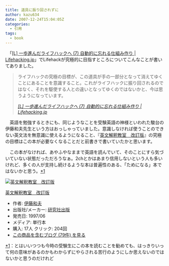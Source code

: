 ```yaml
---
title: 道具に振り回されずに
author: kazu634
date: 2007-12-24T15:04:05Z
categories:
  - 引用
tags:
  - book
---
```

<div class="section">
<p>
    　「<a href="http://lifehacking.jp/2007/12/to-be-a-better-ilfehacker-7/" onclick="__gaTracker('send', 'event', 'outbound-article', 'http://lifehacking.jp/2007/12/to-be-a-better-ilfehacker-7/', '&#091;L&#093; 一歩進んだライフハックへ (7) 自動的に忘れる仕組み作り | Lifehacking.jp');" target="_blank">&#91;L&#93; 一歩進んだライフハックへ (7) 自動的に忘れる仕組み作り | Lifehacking.jp</a>」でLifehackが究極的に目指すところについてこんなことが書いてありました。
</p>

<blockquote title="[L] title | Lifehacking.jp" cite="http://lifehacking.jp/2007/12/to-be-a-better-ilfehacker-7/">
<p>
      ライフハックの究極の目標が、この道具が手の一部分となって消えてゆくことにあることを意識すること。これがライフハックに振り回されるのではなく、それを駆使する人との違いとなってゆくのではないかと、今は思うようになっています。
</p>

<p>
<cite><a href="http://lifehacking.jp/2007/12/to-be-a-better-ilfehacker-7/" onclick="__gaTracker('send', 'event', 'outbound-article', 'http://lifehacking.jp/2007/12/to-be-a-better-ilfehacker-7/', '&#091;L&#093; 一歩進んだライフハックへ (7) 自動的に忘れる仕組み作り | Lifehacking.jp');" target="_blank">&#91;L&#93; 一歩進んだライフハックへ (7) 自動的に忘れる仕組み作り | Lifehacking.jp</a></cite>
</p>
</blockquote>

<p>
    　英語を勉強するときにも、同じようなことを受験英語の神様といわれた駿台の伊藤和夫先生という方はおっしゃっていました。意識しなければ使うことのできない英文法を無意識に使えるようになること、『<a href="http://d.hatena.ne.jp/asin/4327764124" onclick="__gaTracker('send', 'event', 'outbound-article', 'http://d.hatena.ne.jp/asin/4327764124', '英文解釈教室　改訂版');">英文解釈教室　改訂版</a>』の究極の目標はこの本が必要なくなることだと前書きで書いていたかと思います。
</p>

<p>
    　この本がなければ、あやふやなままで英語を読んでいて、そのことにすら気づいていない状態だっただろうなぁ。2chとかはあまり信用しないという人も多いけれど、多くの人が支持し続けるような本は普遍性のある、「ためになる」本ではないかと思う。<span class="footnote"><a href="/sirocco634/#f1" name="fn1" title="とはいいつつも今時の受験生にこの本を読むことを勧めても、はっきりいって何の意味があるのかもわからずにやらされる苦行のようにしか思えないのではないかと思うのだけれど">*1</a></span>
</p>

<div class="hatena-asin-detail">
<a href="http://www.amazon.co.jp/dp/4327764124/?tag=hatena_st1-22&ascsubtag=d-7ibv" onclick="__gaTracker('send', 'event', 'outbound-article', 'http://www.amazon.co.jp/dp/4327764124/?tag=hatena_st1-22&ascsubtag=d-7ibv', '');"><img src="https://images-na.ssl-images-amazon.com/images/I/41Q8qS6WC%2BL._SL160_.jpg" class="hatena-asin-detail-image" alt="英文解釈教室　改訂版" title="英文解釈教室　改訂版" /></a></p>

<div class="hatena-asin-detail-info">
<p class="hatena-asin-detail-title">
<a href="http://www.amazon.co.jp/dp/4327764124/?tag=hatena_st1-22&ascsubtag=d-7ibv" onclick="__gaTracker('send', 'event', 'outbound-article', 'http://www.amazon.co.jp/dp/4327764124/?tag=hatena_st1-22&ascsubtag=d-7ibv', '英文解釈教室　改訂版');">英文解釈教室　改訂版</a>
</p>

<ul>
<li>
<span class="hatena-asin-detail-label">作者:</span> <a href="http://d.hatena.ne.jp/keyword/%B0%CB%C6%A3%CF%C2%C9%D7" onclick="__gaTracker('send', 'event', 'outbound-article', 'http://d.hatena.ne.jp/keyword/%B0%CB%C6%A3%CF%C2%C9%D7', '伊藤和夫');" class="keyword">伊藤和夫</a>
</li>
<li>
<span class="hatena-asin-detail-label">出版社/メーカー:</span> <a href="http://d.hatena.ne.jp/keyword/%B8%A6%B5%E6%BC%D2%BD%D0%C8%C7" onclick="__gaTracker('send', 'event', 'outbound-article', 'http://d.hatena.ne.jp/keyword/%B8%A6%B5%E6%BC%D2%BD%D0%C8%C7', '研究社出版');" class="keyword">研究社出版</a>
</li>
<li>
<span class="hatena-asin-detail-label">発売日:</span> 1997/06
</li>
<li>
<span class="hatena-asin-detail-label">メディア:</span> 単行本
</li>
<li>
<span class="hatena-asin-detail-label">購入</span>: 17人 <span class="hatena-asin-detail-label">クリック</span>: 204回
</li>
<li>
<a href="http://d.hatena.ne.jp/asin/4327764124" onclick="__gaTracker('send', 'event', 'outbound-article', 'http://d.hatena.ne.jp/asin/4327764124', 'この商品を含むブログ (79件) を見る');" target="_blank">この商品を含むブログ (79件) を見る</a>
</li>
</ul>
</div>

<div class="hatena-asin-detail-foot">
</div>
</div>
</div>

<div class="footnote">
<p class="footnote">
<a href="/sirocco634/#fn1" name="f1">*1</a>：とはいいつつも今時の受験生にこの本を読むことを勧めても、はっきりいって何の意味があるのかもわからずにやらされる苦行のようにしか思えないのではないかと思うのだけれど
</p>
</div>
